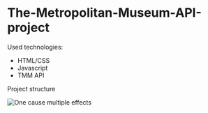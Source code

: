 # The-Metropolitan-Museum-API-project

Used technologies:
- HTML/CSS
- Javascript
- TMM API

Project structure 

![One cause multiple effects](https://github.com/ValentynGenkin/The-Metropolitan-Museum-API-project/assets/125471940/eb248b3f-73ec-47dd-8fb1-0c4784f1c256)
